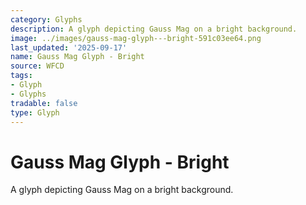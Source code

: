 ```yaml
---
category: Glyphs
description: A glyph depicting Gauss Mag on a bright background.
image: ../images/gauss-mag-glyph---bright-591c03ee64.png
last_updated: '2025-09-17'
name: Gauss Mag Glyph - Bright
source: WFCD
tags:
- Glyph
- Glyphs
tradable: false
type: Glyph
---
```


# Gauss Mag Glyph - Bright

A glyph depicting Gauss Mag on a bright background.

